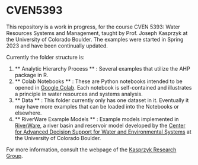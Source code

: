 # CVEN5393

This repository is a work in progress, for the course CVEN 5393: Water Resources Systems and Management, taught by Prof. Joseph Kasprzyk at the University of Colorado Boulder. The examples were started in Spring 2023 and have been continually updated.

Currently the folder structure is:
1. ** Analytic Hierarchy Process ** : Several examples that utilize the AHP package in R.
2. ** Colab Notebooks ** : These are Python notebooks intended to be opened in [Google Colab](https://colab.research.google.com/). Each notebook is self-contained and illustrates a principle in water resources and systems analysis.
3. ** Data ** : This folder currently only has one dataset in it. Eventually it may have more examples that can be loaded into the Notebooks or elsewhere.
4. ** RiverWare Example Models ** : Example models implemented in [RiverWare](https://riverware.org/), a river basin and reservoir model developed by the [Center for Advanced Decision Support for Water and Environmental Systems](https://www.colorado.edu/cadswes/) at the University of Colorado Boulder.

For more information, consult the webpage of the [Kasprzyk Research Group](https://www.colorado.edu/lab/krg).
